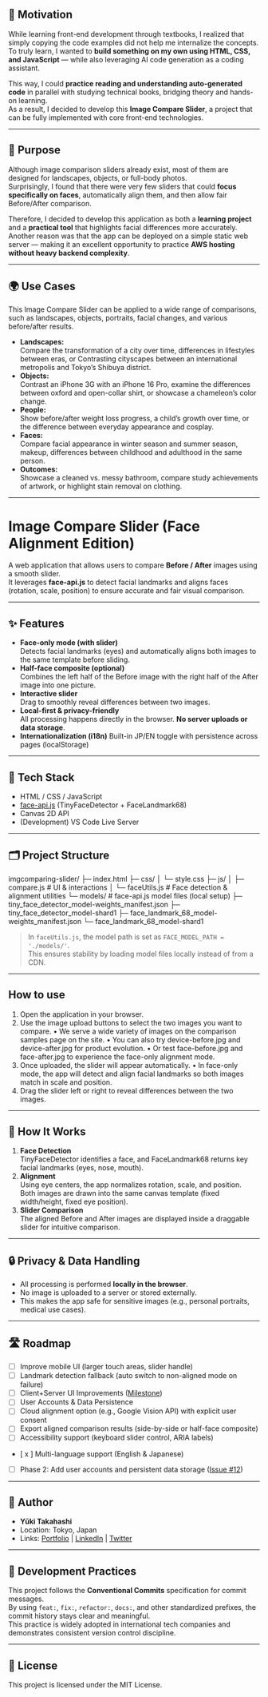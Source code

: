 ## 📝 Motivation

While learning front-end development through textbooks, I realized that simply copying the code examples did not help me internalize the concepts.  
To truly learn, I wanted to **build something on my own using HTML, CSS, and JavaScript** — while also leveraging AI code generation as a coding assistant.  

This way, I could **practice reading and understanding auto-generated code** in parallel with studying technical books, bridging theory and hands-on learning.  
As a result, I decided to develop this **Image Compare Slider**, a project that can be fully implemented with core front-end technologies.

---

## 🎯 Purpose

Although image comparison sliders already exist, most of them are designed for landscapes, objects, or full-body photos.  
Surprisingly, I found that there were very few sliders that could **focus specifically on faces**, automatically align them, and then allow fair Before/After comparison.  

Therefore, I decided to develop this application as both a **learning project** and a **practical tool** that highlights facial differences more accurately.  
Another reason was that the app can be deployed on a simple static web server — making it an excellent opportunity to practice **AWS hosting without heavy backend complexity**.  

---

## 🌍 Use Cases

This Image Compare Slider can be applied to a wide range of comparisons, such as landscapes, objects, portraits, facial changes, and various before/after results.

- **Landscapes:**  
  Compare the transformation of a city over time, differences in lifestyles between eras, or Contrasting cityscapes between an international metropolis and Tokyo’s Shibuya district.
- **Objects:**  
  Contrast an iPhone 3G with an iPhone 16 Pro, examine the differences between oxford and open-collar shirt, or showcase a chameleon’s color change.
- **People:**  
  Show before/after weight loss progress, a child’s growth over time, or the difference between everyday appearance and cosplay.
- **Faces:**  
  Compare facial appearance in winter season and summer season, makeup, differences between childhood and adulthood in the same person.  
- **Outcomes:**  
  Showcase a cleaned vs. messy bathroom, compare study achievements of artwork, or highlight stain removal on clothing.

---

# Image Compare Slider (Face Alignment Edition)

A web application that allows users to compare **Before / After** images using a smooth slider.  
It leverages **face-api.js** to detect facial landmarks and aligns faces (rotation, scale, position) to ensure accurate and fair visual comparison.

---

## ✨ Features

- **Face-only mode (with slider)**  
  Detects facial landmarks (eyes) and automatically aligns both images to the same template before sliding.
- **Half-face composite (optional)**  
  Combines the left half of the Before image with the right half of the After image into one picture.
- **Interactive slider**  
  Drag to smoothly reveal differences between two images.
- **Local-first & privacy-friendly**  
  All processing happens directly in the browser. **No server uploads or data storage**.
- **Internationalization (i18n)**
  Built-in JP/EN toggle with persistence across pages (localStorage)

---

## 🔧 Tech Stack

- HTML / CSS / JavaScript
- [face-api.js](https://github.com/justadudewhohacks/face-api.js) (TinyFaceDetector + FaceLandmark68)
- Canvas 2D API
- (Development) VS Code Live Server

---

## 🗂 Project Structure
imgcomparing-slider/
├─ index.html
├─ css/
│  └─ style.css
├─ js/
│  ├─ compare.js          # UI & interactions
│  └─ faceUtils.js        # Face detection & alignment utilities
└─ models/                # face-api.js model files (local setup)
├─ tiny_face_detector_model-weights_manifest.json
├─ tiny_face_detector_model-shard1
├─ face_landmark_68_model-weights_manifest.json
└─ face_landmark_68_model-shard1

> In `faceUtils.js`, the model path is set as `FACE_MODEL_PATH = './models/'`.  
> This ensures stability by loading model files locally instead of from a CDN.

---

## How to use

1.	Open the application in your browser.
2.	Use the image upload buttons to select the two images you want to compare.
	•	We serve a wide variety of images on the comparison samples page on the site.
	•	You can also try device-before.jpg and device-after.jpg for product evolution.
	•	Or test face-before.jpg and face-after.jpg to experience the face-only alignment mode.
3.	Once uploaded, the slider will appear automatically.
	•	In face-only mode, the app will detect and align facial landmarks so both images match in scale and position.
4.	Drag the slider left or right to reveal differences between the two images.

---

## 🧠 How It Works

1. **Face Detection**  
   TinyFaceDetector identifies a face, and FaceLandmark68 returns key facial landmarks (eyes, nose, mouth).
2. **Alignment**  
   Using eye centers, the app normalizes rotation, scale, and position.  
   Both images are drawn into the same canvas template (fixed width/height, fixed eye position).
3. **Slider Comparison**  
   The aligned Before and After images are displayed inside a draggable slider for intuitive comparison.

---

## 🔒 Privacy & Data Handling

- All processing is performed **locally in the browser**.  
- No image is uploaded to a server or stored externally.  
- This makes the app safe for sensitive images (e.g., personal portraits, medical use cases).

---

## 🛣 Roadmap

- [ ] Improve mobile UI (larger touch areas, slider handle)
- [ ] Landmark detection fallback (auto switch to non-aligned mode on failure)
- [ ] Client+Server UI Improvements ([Milestone](https://github.com/ytkhs8/HTML-CSS--2025-Practice/imgcomparing-slider/Client+ServerUIImprovements/1))
- [ ] User Accounts & Data Persistence
- [ ] Cloud alignment option (e.g., Google Vision API) with explicit user consent
- [ ] Export aligned comparison results (side-by-side or half-face composite)
- [ ] Accessibility support (keyboard slider control, ARIA labels)
- [ x ] Multi-language support (English & Japanese)
- [ ] Phase 2: Add user accounts and persistent data storage ([Issue #12](link-to-issue))

---

## 🙋 Author

- **Yūki Takahashi**  
- Location: Tokyo, Japan  
- Links: [Portfolio](#) | [LinkedIn](#) | [Twitter](#)

---

## 📌 Development Practices

This project follows the **Conventional Commits** specification for commit messages.  
By using `feat:`, `fix:`, `refactor:`, `docs:`, and other standardized prefixes, the commit history stays clear and meaningful.  
This practice is widely adopted in international tech companies and demonstrates consistent version control discipline.

---


## 📄 License

This project is licensed under the MIT License.